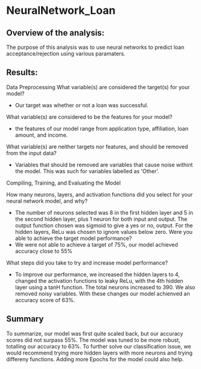 # NeuralNetwork_Loan


## Overview of the analysis:
The purpose of this analysis was to use neural networks to predict loan acceptance/rejection using various paramaters. 




## Results: 
Data Preprocessing
What variable(s) are considered the target(s) for your model?
- Our target was whether or not a loan was successful.

What variable(s) are considered to be the features for your model?
- the features of our model range from application type, affiliation, loan amount, and income. 

What variable(s) are neither targets nor features, and should be removed from the input data?
- Variables that should be removed are variables that cause noise withint the model. This was such for variables labelled as 'Other'.

Compiling, Training, and Evaluating the Model

How many neurons, layers, and activation functions did you select for your neural network model, and why?
- The number of neurons selected was 8 in the first hidden layer and 5 in the second hidden layer, plus 1 neuron for both input and output. The output function chosen was sigmoid to give a yes or no, output. For the hidden layers, ReLu was chosen to ignore values below zero. 
Were you able to achieve the target model performance?
- We were not able to achieve a target of 75%, our model achieved accuracy close to 55%

What steps did you take to try and increase model performance?
- To improve our performance, we increased the hidden layers to 4, changed the activation functions to leaky ReLu, with the 4th hidden layer using a tanH function. The total neurons increased to 390. We also removed noisy variables. With these changes our model achienved an accuracy score of 63%.

## Summary 
To summarize, our model was first quite scaled back, but our accuracy scores did not surpass 55%. The model was tuned to be more robust, totalling our accuracy to 63%. To further solve our classification issue, we would recommend trying more hidden layers with more neurons and trying differeny functions. Adding more Epochs for the model could also help. 
